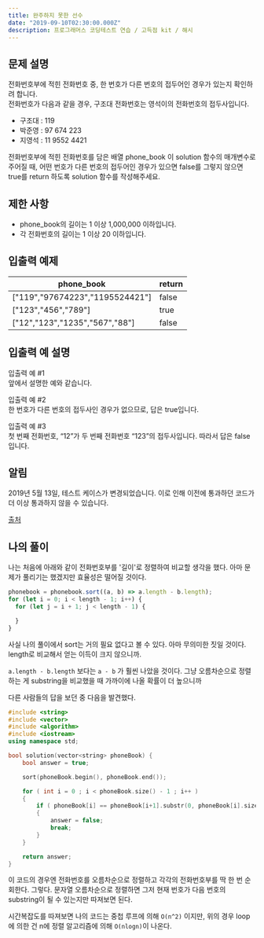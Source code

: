 ```yaml
---
title: 완주하지 못한 선수
date: "2019-09-10T02:30:00.000Z"
description: 프로그래머스 코딩테스트 연습 / 고득점 kit / 해시
---
```


## 문제 설명

전화번호부에 적힌 전화번호 중, 한 번호가 다른 번호의 접두어인 경우가 있는지 확인하려 합니다.  
전화번호가 다음과 같을 경우, 구조대 전화번호는 영석이의 전화번호의 접두사입니다.

- 구조대 : 119
- 박준영 : 97 674 223
- 지영석 : 11 9552 4421

전화번호부에 적힌 전화번호를 담은 배열 phone_book 이 solution 함수의 매개변수로 주어질 때, 어떤 번호가 다른 번호의 접두어인 경우가 있으면 false를 그렇지 않으면 true를 return 하도록 solution 함수를 작성해주세요.

## 제한 사항

- phone_book의 길이는 1 이상 1,000,000 이하입니다.
- 각 전화번호의 길이는 1 이상 20 이하입니다.

## 입출력 예제

|phone_book|return|
|-|-|
|["119","97674223","1195524421"]|false|
|["123","456","789"]|true|
|["12","123","1235","567","88"]|false|

## 입출력 예 설명

입출력 예 #1  
앞에서 설명한 예와 같습니다.

입출력 예 #2  
한 번호가 다른 번호의 접두사인 경우가 없으므로, 답은 true입니다.

입출력 예 #3  
첫 번째 전화번호, “12”가 두 번째 전화번호 “123”의 접두사입니다. 따라서 답은 false입니다.

## 알림

2019년 5월 13일, 테스트 케이스가 변경되었습니다. 이로 인해 이전에 통과하던 코드가 더 이상 통과하지 않을 수 있습니다.

[출처](https://ncpc.idi.ntnu.no/ncpc2007/ncpc2007problems.pdf)

## 나의 풀이

나는 처음에 아래와 같이 전화번호부를 '길이'로 정렬하여 비교할 생각을 했다. 아마 문제가 풀리기는 했겠지만 효율성은 떨어질 것이다.

```javascript
phonebook = phonebook.sort((a, b) => a.length - b.length);
for (let i = 0; i < length - 1; i++) {
  for (let j = i + 1; j < length - 1) {

  }
}
```

사실 나의 풀이에서 sort는 거의 필요 없다고 볼 수 있다. 아마 무의미한 짓일 것이다. length로 비교해서 얻는 이득이 크지 않으니까.

`a.length - b.length` 보다는 `a - b` 가 훨씬 나았을 것이다. 그냥 오름차순으로 정렬하는 게 substring을 비교했을 때 가까이에 나올 확률이 더 높으니까

다른 사람들의 답을 보던 중 다음을 발견했다.  

```c++
#include <string>
#include <vector>
#include <algorithm>
#include <iostream>
using namespace std;

bool solution(vector<string> phoneBook) {
    bool answer = true;

    sort(phoneBook.begin(), phoneBook.end());

    for ( int i = 0 ; i < phoneBook.size() - 1 ; i++ )
    {
        if ( phoneBook[i] == phoneBook[i+1].substr(0, phoneBook[i].size()) )
        {
            answer = false;
            break;
        }
    }

    return answer;
}
```

이 코드의 경우엔 전화번호를 오름차순으로 정렬하고 각각의 전화번호부를 딱 한 번 순회한다. 그렇다. 문자열 오름차순으로 정렬하면 그저 현재 번호가 다음 번호의 substring이 될 수 있는지만 따져보면 된다.

시간복잡도를 따져보면 나의 코드는 중첩 루프에 의해 `O(n^2)` 이지만, 위의 경우 loop에 의한 건 n에 정렬 알고리즘에 의해 `O(nlogn)`이 나온다.
